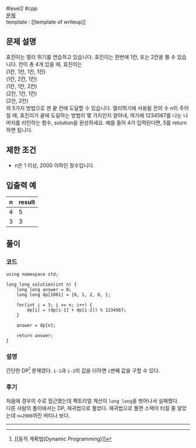 
#level2 #cpp  
[문제](https://school.programmers.co.kr/learn/courses/30/lessons/12914)  
template : [[template of writeup]]  

## 문제 설명  

효진이는 멀리 뛰기를 연습하고 있습니다. 효진이는 한번에 1칸, 또는 2칸을 뛸 수 있습니다. 칸이 총 4개 있을 때, 효진이는  
(1칸, 1칸, 1칸, 1칸)  
(1칸, 2칸, 1칸)  
(1칸, 1칸, 2칸)  
(2칸, 1칸, 1칸)  
(2칸, 2칸)  
의 5가지 방법으로 맨 끝 칸에 도달할 수 있습니다. 멀리뛰기에 사용될 칸의 수 n이 주어질 때, 효진이가 끝에 도달하는 방법이 몇 가지인지 알아내, 여기에 1234567를 나눈 나머지를 리턴하는 함수, solution을 완성하세요. 예를 들어 4가 입력된다면, 5를 return하면 됩니다.  

## 제한 조건  

- n은 1 이상, 2000 이하인 정수입니다.  

## 입출력 예  

| n   | result |  
| --- | ------ |  
| 4   | 5      |  
| 3   | 3      |  

## 풀이  

### 코드  

```  
using namespace std;  

long long solution(int n) {  
    long long answer = 0;  
    long long dp[2001] = {0, 1, 2, 0, };  
    
    for(int i = 3; i <= n; i++) {  
        dp[i] = (dp[i-1] + dp[i-2]) % 1234567;  
    }  
    
    answer = dp[n];  
    
    return answer;  
}  
```  

### 설명  

간단한 DP[^1] 문제였다. `i-1`과 `i-2`의 값을 더하면 `i`번째 값을 구할 수 있다.  

### 후기  

처음에 경우의 수로 접근했는데 팩토리얼 계산이 `long long`을 벗어나서 실패했다.  
다른 사람의 풀이에서는 DP, 재귀법으로 풀었다. 재귀법으로 풀면 스택이 터질 줄 알았는데 `n=2000`까진 버티나 보다.  

---  

[^1]: [[동적 계획법(Dynamic Programming)]]  
